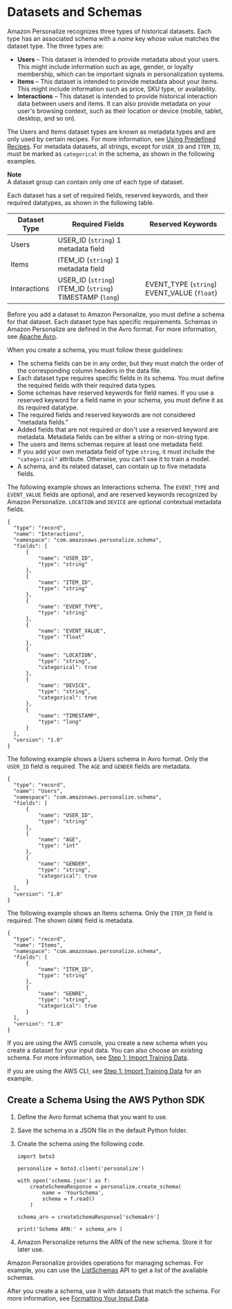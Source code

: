 # Datasets and Schemas<a name="how-it-works-dataset-schema"></a>

Amazon Personalize recognizes three types of historical datasets\. Each type has an associated schema with a *name* key whose value matches the dataset type\. The three types are:
+ **Users** – This dataset is intended to provide metadata about your users\. This might include information such as age, gender, or loyalty membership, which can be important signals in personalization systems\.
+ **Items** – This dataset is intended to provide metadata about your items\. This might include information such as price, SKU type, or availability\.
+ **Interactions** – This dataset is intended to provide historical interaction data between users and items\. It can also provide metadata on your user's browsing context, such as their location or device \(mobile, tablet, desktop, and so on\)\.

The Users and Items dataset types are known as metadata types and are only used by certain recipes\. For more information, see [Using Predefined Recipes](working-with-predefined-recipes.md)\. For metadata datasets, all strings, except for `USER_ID` and `ITEM_ID`, must be marked as `categorical` in the schema, as shown in the following examples\.

**Note**  
A dataset group can contain only one of each type of dataset\.

Each dataset has a set of required fields, reserved keywords, and their required datatypes, as shown in the following table\.


| Dataset Type | Required Fields | Reserved Keywords | 
| --- | --- | --- | 
| Users |  USER\_ID \(`string`\) 1 metadata field  |  | 
| Items |  ITEM\_ID \(`string`\) 1 metadata field  |  | 
| Interactions |  USER\_ID \(`string`\) ITEM\_ID \(`string`\) TIMESTAMP \(`long`\)  |  EVENT\_TYPE \(`string`\) EVENT\_VALUE \(`float`\)  | 

Before you add a dataset to Amazon Personalize, you must define a schema for that dataset\. Each dataset type has specific requirements\. Schemas in Amazon Personalize are defined in the Avro format\. For more information, see [Apache Avro](https://avro.apache.org/docs/current/)\.

When you create a schema, you must follow these guidelines:
+ The schema fields can be in any order, but they must match the order of the corresponding column headers in the data file\.
+ Each dataset type requires specific fields in its schema\. You must define the required fields with their required data types\.
+ Some schemas have reserved keywords for field names\. If you use a reserved keyword for a field name in your schema, you must define it as its required datatype\.
+ The required fields and reserved keywords are not considered "metadata fields\."
+ Added fields that are not required or don't use a reserved keyword are metadata\. Metadata fields can be either a string or non\-string type\.
+ The users and items schemas require at least one metadata field\.
+ If you add your own metadata field of type `string`, it must include the `"categorical"` attribute\. Otherwise, you can’t use it to train a model\.
+ A schema, and its related dataset, can contain up to five metadata fields\.

The following example shows an Interactions schema\. The `EVENT_TYPE` and `EVENT_VALUE` fields are optional, and are reserved keywords recognized by Amazon Personalize\. `LOCATION` and `DEVICE` are optional contextual metadata fields\.

```
{
  "type": "record",
  "name": "Interactions",
  "namespace": "com.amazonaws.personalize.schema",
  "fields": [
      {
          "name": "USER_ID",
          "type": "string"
      },
      {
          "name": "ITEM_ID",
          "type": "string"
      },
      {
          "name": "EVENT_TYPE",
          "type": "string"
      },
      {
          "name": "EVENT_VALUE",
          "type": "float"
      },
      {
          "name": "LOCATION",
          "type": "string",
          "categorical": true
      },
      {
          "name": "DEVICE",
          "type": "string",
          "categorical": true
      },
      {
          "name": "TIMESTAMP",
          "type": "long"
      }
  ],
  "version": "1.0"
}
```

The following example shows a Users schema in Avro format\. Only the `USER_ID` field is required\. The `AGE` and `GENDER` fields are metadata\.

```
{
  "type": "record",
  "name": "Users",
  "namespace": "com.amazonaws.personalize.schema",
  "fields": [
      {
          "name": "USER_ID",
          "type": "string"
      },
      {
          "name": "AGE",
          "type": "int"
      },
      {
          "name": "GENDER",
          "type": "string",
          "categorical": true
      }
  ],
  "version": "1.0"
}
```

The following example shows an Items schema\. Only the `ITEM_ID` field is required\. The shown `GENRE` field is metadata\.

```
{
  "type": "record",
  "name": "Items",
  "namespace": "com.amazonaws.personalize.schema",
  "fields": [
      {
          "name": "ITEM_ID",
          "type": "string"
      },
      {
          "name": "GENRE",
          "type": "string",
          "categorical": true
      }
  ],
  "version": "1.0"
}
```

If you are using the AWS console, you create a new schema when you create a dataset for your input data\. You can also choose an existing schema\. For more information, see [Step 1: Import Training Data](getting-started-console.md#getting-started-console-import-dataset)\.

If you are using the AWS CLI, see [Step 1: Import Training Data](getting-started-cli.md#gs-create-ds) for an example\.

## Create a Schema Using the AWS Python SDK<a name="python-schema-ex"></a>

1. Define the Avro format schema that you want to use\.

1. Save the schema in a JSON file in the default Python folder\.

1. Create the schema using the following code\.

   ```
   import boto3
   
   personalize = boto3.client('personalize')
   
   with open('schema.json') as f:
       createSchemaResponse = personalize.create_schema(
           name = 'YourSchema',
           schema = f.read()
       )
   
   schema_arn = createSchemaResponse['schemaArn']
   
   print('Schema ARN:' + schema_arn )
   ```

1. Amazon Personalize returns the ARN of the new schema\. Store it for later use\.

Amazon Personalize provides operations for managing schemas\. For example, you can use the [ListSchemas](API_ListSchemas.md) API to get a list of the available schemas\.

After you create a schema, use it with datasets that match the schema\. For more information, see [Formatting Your Input Data](data-prep-formatting.md)\.
